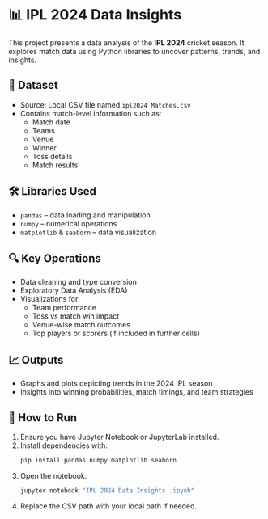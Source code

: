 
# 📊 IPL 2024 Data Insights

This project presents a data analysis of the **IPL 2024** cricket season. It explores match data using Python libraries to uncover patterns, trends, and insights.

## 📁 Dataset
- Source: Local CSV file named `ipl2024 Matches.csv`
- Contains match-level information such as:
  - Match date
  - Teams
  - Venue
  - Winner
  - Toss details
  - Match results

## 🛠️ Libraries Used
- `pandas` – data loading and manipulation
- `numpy` – numerical operations
- `matplotlib` & `seaborn` – data visualization

## 🔍 Key Operations
- Data cleaning and type conversion
- Exploratory Data Analysis (EDA)
- Visualizations for:
  - Team performance
  - Toss vs match win impact
  - Venue-wise match outcomes
  - Top players or scorers (if included in further cells)

## 📈 Outputs
- Graphs and plots depicting trends in the 2024 IPL season
- Insights into winning probabilities, match timings, and team strategies

## 🚀 How to Run
1. Ensure you have Jupyter Notebook or JupyterLab installed.
2. Install dependencies with:
   ```bash
   pip install pandas numpy matplotlib seaborn
   ```
3. Open the notebook:
   ```bash
   jupyter notebook "IPL 2024 Data Insights .ipynb"
   ```
4. Replace the CSV path with your local path if needed.
